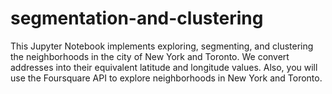 # segmentation-and-clustering
 This Jupyter Notebook implements exploring, segmenting, and clustering the neighborhoods in the city of New York and Toronto. We convert addresses into their equivalent latitude and longitude values. Also, you will use the Foursquare API to explore neighborhoods in New York and Toronto.
